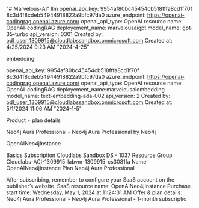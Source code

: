 "# Marvelous-AI" 
llm
openai_api_key: 9954af80bc45454cb518fffa8cd1f70f
8c3d4f8cdeb54944918822a9bfc97da0
azure_endpoint: https://openai-codingrag.openai.azure.com/
openai_api_type: OpenAI
resource name: OpenAI-codingRAG
deployement_name: marvelousaigpt
model_name: gpt-35-turbo
api_version: 0301
Created by: odl_user_1309915@cloudlabssandbox.onmicrosoft.com
Created at: 4/25/2024 9:23 AM
"2024-4-25"

embedding:

openai_api_key: 9954af80bc45454cb518fffa8cd1f70f
8c3d4f8cdeb54944918822a9bfc97da0
azure_endpoint: https://openai-codingrag.openai.azure.com/
openai_api_type: OpenAI
resource name: OpenAI-codingRAG
deployement_name:marvelousaiembedding
model_name: text-embedding-ada-002
api_version: 2
Created by: odl_user_1309915@cloudlabssandbox.onmicrosoft.com
Created at: 5/1/2024 11:06 AM
"2024-1-5"


Product + plan details
 
Neo4j Aura Professional - Neo4j Aura Professional 
by Neo4j

OpenAINeo4jInstance

Basics
Subscription
Cloudlabs Sandbox DS - 1037
Resource Group
Cloudlabs-ACI-1309915-labvm-1309915-cs3081fa
Name
OpenAINeo4jInstance
Plan
Neo4j Aura Professional

 After subscribing, remember to configure your SaaS account on the publisher’s website.
SaaS resource name:	OpenAINeo4jInstance
Purchase start time:	Wednesday, May 1, 2024 at 11:24:31 AM
Offer & plan details:	Neo4j Aura Professional - Neo4j Aura Professional - 1-month subscriptio


